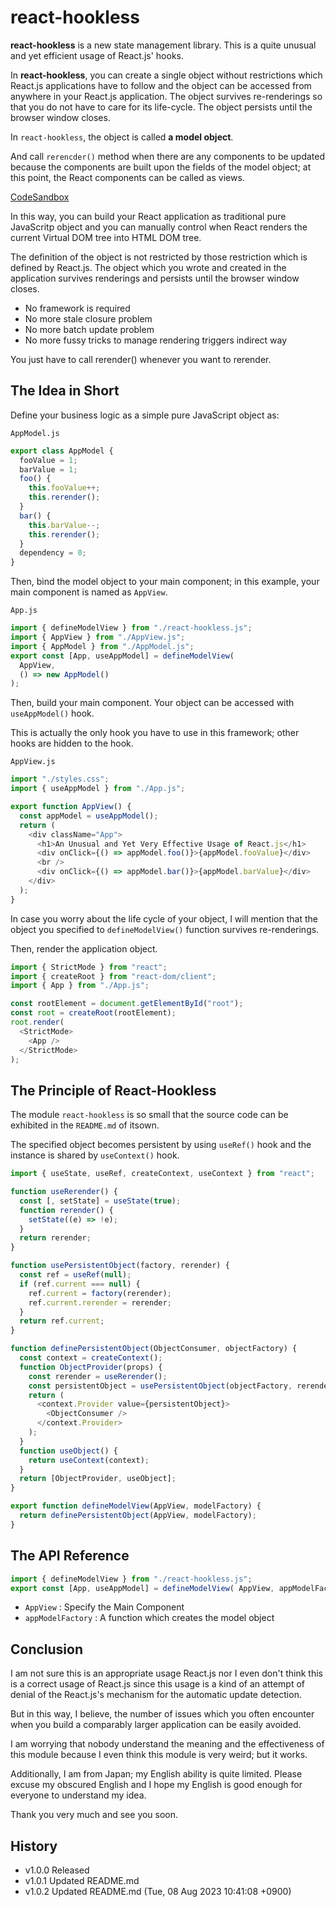  react-hookless
==================

**react-hookless** is a new state management library. This is a quite unusual
and yet efficient usage of React.js' hooks.

In **react-hookless**, you can create a single object without restrictions
which React.js applications have to follow and the object can be accessed from
anywhere in your React.js application. The object survives re-renderings so
that you do not have to care for its life-cycle. The object persists until the
browser window closes.

In `react-hookless`, the object is called **a model object**.

And call `rerencder()` method when there are any components to be updated
because the components are built upon the fields of the model object; at
this point, the React components can be called as views.

[CodeSandbox](https://hgnctd.csb.app/)

In this way, you can build your React application as traditional pure
JavaScritp object and you can manually control when React renders the current
Virtual DOM tree into HTML DOM tree.

The definition of the object is not restricted by those restriction which is
defined by React.js. The object which you wrote and created in the application
survives renderings and persists until the browser window closes.

- No framework is required
- No more stale closure problem
- No more batch update problem
- No more fussy tricks to manage rendering triggers indirect way

You just have to call rerender() whenever you want to rerender.

## The Idea in Short ##

Define your business logic as a simple pure JavaScript object as:

`AppModel.js`

```javascript
export class AppModel {
  fooValue = 1;
  barValue = 1;
  foo() {
    this.fooValue++;
    this.rerender();
  }
  bar() {
    this.barValue--;
    this.rerender();
  }
  dependency = 0;
}
```

Then, bind the model object to your main component; in this example, your main
component is named as `AppView`.

`App.js`

```javascript
import { defineModelView } from "./react-hookless.js";
import { AppView } from "./AppView.js";
import { AppModel } from "./AppModel.js";
export const [App, useAppModel] = defineModelView(
  AppView,
  () => new AppModel()
);
```

Then, build your main component. Your object can be accessed with `useAppModel()` hook.

This is actually the only hook you have to use in this framework; other hooks
are hidden to the hook.

`AppView.js`

```javascript
import "./styles.css";
import { useAppModel } from "./App.js";

export function AppView() {
  const appModel = useAppModel();
  return (
    <div className="App">
      <h1>An Unusual and Yet Very Effective Usage of React.js</h1>
      <div onClick={() => appModel.foo()}>{appModel.fooValue}</div>
      <br />
      <div onClick={() => appModel.bar()}>{appModel.barValue}</div>
    </div>
  );
}
```

In case you worry about the life cycle of your object, I will mention that the
object you specified to `defineModelView()` function survives
re-renderings.


Then, render the application object.

```javascript
import { StrictMode } from "react";
import { createRoot } from "react-dom/client";
import { App } from "./App.js";

const rootElement = document.getElementById("root");
const root = createRoot(rootElement);
root.render(
  <StrictMode>
    <App />
  </StrictMode>
);
```

## The Principle of React-Hookless ##

The module `react-hookless` is so small that the source code can be exhibited
in the `README.md` of itsown.

The specified object becomes persistent by using `useRef()` hook and
the instance is shared by `useContext()` hook.

```javascript
import { useState, useRef, createContext, useContext } from "react";

function useRerender() {
  const [, setState] = useState(true);
  function rerender() {
    setState((e) => !e);
  }
  return rerender;
}

function usePersistentObject(factory, rerender) {
  const ref = useRef(null);
  if (ref.current === null) {
    ref.current = factory(rerender);
    ref.current.rerender = rerender;
  }
  return ref.current;
}

function definePersistentObject(ObjectConsumer, objectFactory) {
  const context = createContext();
  function ObjectProvider(props) {
    const rerender = useRerender();
    const persistentObject = usePersistentObject(objectFactory, rerender);
    return (
      <context.Provider value={persistentObject}>
        <ObjectConsumer />
      </context.Provider>
    );
  }
  function useObject() {
    return useContext(context);
  }
  return [ObjectProvider, useObject];
}

export function defineModelView(AppView, modelFactory) {
  return definePersistentObject(AppView, modelFactory);
}
```

## The API Reference ##
```javascript
import { defineModelView } from "./react-hookless.js";
export const [App, useAppModel] = defineModelView( AppView, appModelFactory );
```

- `AppView` : Specify the Main Component
- `appModelFactory` : A function which creates the model object


## Conclusion  ##

I am not sure this is an appropriate usage React.js nor I even don't think this
is a correct usage of React.js since this usage is a kind of an attempt of
denial of the React.js's mechanism for the automatic update detection.

But in this way, I believe, the number of issues which you often encounter when
you build a comparably larger application can be easily avoided.

I am worrying that nobody understand the meaning and the effectiveness of this
module because I even think this module is very weird; but it works.


Additionally, I am from Japan; my English ability is quite limited. Please
excuse my obscured English and I hope my English is good enough for everyone to
understand my idea.

Thank you very much and see you soon.


## History ##

- v1.0.0 Released
- v1.0.1 Updated README.md
- v1.0.2 Updated README.md (Tue, 08 Aug 2023 10:41:08 +0900)


